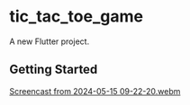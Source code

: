 # tic_tac_toe_game

A new Flutter project.

## Getting Started

[Screencast from 2024-05-15 09-22-20.webm](https://github.com/ibragimov05/tic-tac-toe-game/assets/147605613/ac35df25-d3a4-437d-90f0-3bc7adde06c9)
